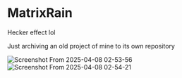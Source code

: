 # MatrixRain
Hecker effect lol

Just archiving an old project of mine to its own repository

![Screenshot From 2025-04-08 02-53-56](https://github.com/user-attachments/assets/0eef18a1-cf23-4e0a-a6d5-a96a5ff0aff4)
![Screenshot From 2025-04-08 02-54-21](https://github.com/user-attachments/assets/97659b56-934d-43a1-89a3-dd091a07f9d2)
